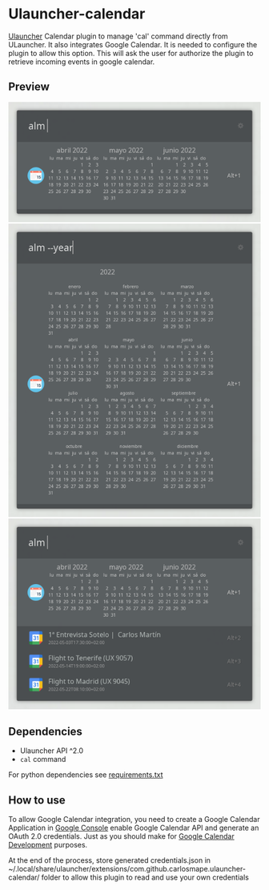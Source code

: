 # Ulauncher-calendar
[Ulauncher](https://ulauncher.io/) Calendar plugin to manage 'cal' command directly from ULauncher.
It also integrates Google Calendar. It is needed to configure the plugin to allow this option. This will ask the user for authorize the plugin to retrieve incoming events in google calendar.
## Preview
![default](https://github.com/Carlosmape/ulauncher-calendar/blob/master/images/screenshot_01.png?raw=true)
![with options](https://github.com/Carlosmape/ulauncher-calendar/blob/master/images/screenshot_02.png?raw=true)
![google calendar integration](https://github.com/Carlosmape/ulauncher-calendar/blob/master/images/screenshot_03.png?raw=true)
## Dependencies
- Ulauncher API ^2.0
- `cal` command

For python dependencies see [requirements.txt](https://github.com/Carlosmape/ulauncher-calendar/blob/master/requirements.txt)

## How to use
To allow Google Calendar integration, you need to create a Google Calendar Application in [Google Console](https://console.cloud.google.com/welcome?project=ulauncher-calendar) enable Google Calendar API and generate an OAuth 2.0 credentials. Just as you should make for [Google Calendar Development](https://developers.google.com/calendar/) purposes. 

At the end of the process, store generated credentials.json in ~/.local/share/ulauncher/extensions/com.github.carlosmape.ulauncher-calendar/ folder to allow this plugin to read and use your own credentials
